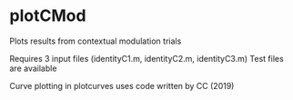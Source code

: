 # plotCMod
Plots results from contextual modulation trials

Requires 3 input files (identityC1.m, identityC2.m, identityC3.m)
  Test files are available
  
Curve plotting in plotcurves uses code written by CC (2019)
